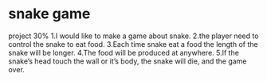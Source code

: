 # snake game
project 30%
1.I would like to make a game about snake.
2.the player need to control the snake to eat food.
3.Each time snake eat a food the length of the snake will be longer.
4.The food will be produced at anywhere.
5.If the snake’s head touch the wall or it’s body, the snake will die, and the game over. 
